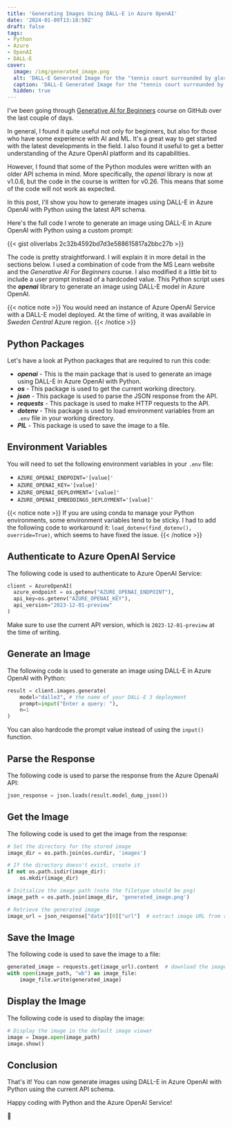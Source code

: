 ```yaml
---
title: 'Generating Images Using DALL-E in Azure OpenAI'
date: '2024-01-09T13:18:50Z'
draft: false
tags:
- Python
- Azure
- OpenAI
- DALL-E
cover:
  image: /img/generated_image.png
  alt: 'DALL-E Generated Image for the "tennis court surrounded by glorious mountains in the morning sunlight" prompt'
  caption: 'DALL-E Generated Image for the "tennis court surrounded by glorious mountains in the morning sunlight" prompt'
  hidden: true
---
```


I've been going through [Generative AI for Beginners](https://github.com/microsoft/generative-ai-for-beginners) course on GitHub over the last couple of days.

In general, I found it quite useful not only for beginners, but also for those who have some experience with AI and ML. It's a great way to get started with the latest developments in the field. I also found it useful to get a better understanding of the Azure OpenAI platform and its capabilities.

However, I found that some of the Python modules were written with an older API schema in mind. More specifically, the _openai_ library is now at v1.0.6, but the code in the course is written for v0.26. This means that some of the code will not work as expected.

In this post, I'll show you how to generate images using DALL-E in Azure OpenAI with Python using the latest API schema.

Here's the full code I wrote to generate an image using DALL-E in Azure OpenAI with Python using a custom prompt:

{{< gist oliverlabs 2c32b4592bd7d3e588615817a2bbc27b >}}

The code is pretty straightforward. I will explain it in more detail in the sections below. I used a combination of code from the MS Learn website and the _Generative AI For Beginners_ course. I also modified it a little bit to include a user prompt instead of a hardcoded value. This Python script uses the **_openai_** library to generate an image using DALL-E model in Azure OpenAI.

{{< notice note >}} You would need an instance of Azure OpenAI Service with a DALL-E model deployed. At the time of writing, it was available in _Sweden Central_ Azure region. {{< /notice >}}

## Python Packages

Let's have a look at Python packages that are required to run this code:

- **_openai_** - This is the main package that is used to generate an image using DALL-E in Azure OpenAI with Python. 
- **_os_** - This package is used to get the current working directory.
- **_json_** - This package is used to parse the JSON response from the API.
- **_requests_** - This package is used to make HTTP requests to the API.
- **_dotenv_** - This package is used to load environment variables from an `.env` file in your working directory.
- **_PIL_** - This package is used to save the image to a file.

## Environment Variables

You will need to set the following environment variables in your `.env` file:

- `AZURE_OPENAI_ENDPOINT='[value]'`
- `AZURE_OPENAI_KEY='[value]'`
- `AZURE_OPENAI_DEPLOYMENT='[value]'`
- `AZURE_OPENAI_EMBEDDINGS_DEPLOYMENT='[value]'`

{{< notice note >}} If you are using conda to manage your Python environments, some environment variables tend to be sticky. I had to add the following code to workaround it: `load_dotenv(find_dotenv(), override=True)`, which seems to have fixed the issue. {{< /notice >}}

## Authenticate to Azure OpenAI Service

The following code is used to authenticate to Azure OpenAI Service:

```python
client = AzureOpenAI(
  azure_endpoint = os.getenv("AZURE_OPENAI_ENDPOINT"), 
  api_key=os.getenv("AZURE_OPENAI_KEY"),  
  api_version="2023-12-01-preview"
)
```

Make sure to use the current API version, which is `2023-12-01-preview` at the time of writing.

## Generate an Image

The following code is used to generate an image using DALL-E in Azure OpenAI with Python:

```python
result = client.images.generate(
    model="dalle3", # the name of your DALL-E 3 deployment
    prompt=input("Enter a query: "),
    n=1
)
```

You can also hardcode the prompt value instead of using the `input()` function.

## Parse the Response

The following code is used to parse the response from the Azure OpenaAI API:

```python
json_response = json.loads(result.model_dump_json())
```

## Get the Image

The following code is used to get the image from the response:

```python
# Set the directory for the stored image
image_dir = os.path.join(os.curdir, 'images')

# If the directory doesn't exist, create it
if not os.path.isdir(image_dir):
    os.mkdir(image_dir)

# Initialize the image path (note the filetype should be png)
image_path = os.path.join(image_dir, 'generated_image.png')

# Retrieve the generated image
image_url = json_response["data"][0]["url"]  # extract image URL from response
```


## Save the Image

The following code is used to save the image to a file:

```python
generated_image = requests.get(image_url).content  # download the image
with open(image_path, "wb") as image_file:
    image_file.write(generated_image)
```

## Display the Image

The following code is used to display the image:

```python
# Display the image in the default image viewer
image = Image.open(image_path)
image.show()
```

## Conclusion

That's it! You can now generate images using DALL-E in Azure OpenAI with Python using the current API schema.

Happy coding with Python and the Azure OpenAI Service!

🐳
